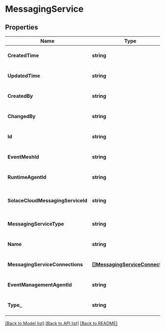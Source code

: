 # MessagingService

## Properties
Name | Type | Description | Notes
------------ | ------------- | ------------- | -------------
**CreatedTime** | **string** |  | [optional] [default to null]
**UpdatedTime** | **string** |  | [optional] [default to null]
**CreatedBy** | **string** |  | [optional] [default to null]
**ChangedBy** | **string** |  | [optional] [default to null]
**Id** | **string** | Primary key set by the server. | [optional] [default to null]
**EventMeshId** | **string** | The eventMeshId associated to the messaging service. | [optional] [default to null]
**RuntimeAgentId** | **string** | The runtimeAgentId associated to the messaging service. | [optional] [default to null]
**SolaceCloudMessagingServiceId** | **string** | The solaceCloudMessagingServiceId associated to the messaging service. | [optional] [default to null]
**MessagingServiceType** | **string** | The type of the messaging service. | [optional] [default to null]
**Name** | **string** | The name of the messaging service. | [optional] [default to null]
**MessagingServiceConnections** | [**[]MessagingServiceConnection**](MessagingServiceConnection.md) |  | [optional] [default to null]
**EventManagementAgentId** | **string** |  | [optional] [default to null]
**Type_** | **string** |  | [optional] [default to null]

[[Back to Model list]](../README.md#documentation-for-models) [[Back to API list]](../README.md#documentation-for-api-endpoints) [[Back to README]](../README.md)

